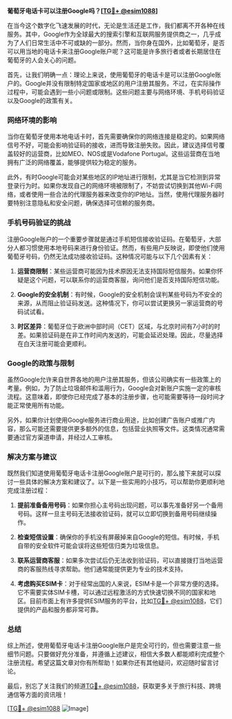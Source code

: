 **葡萄牙电话卡可以注册Google吗？[[TG💪+ @esim1088](https://t.me/s/esim1088)]**

在当今这个数字化飞速发展的时代，无论是生活还是工作，我们都离不开各种在线服务。其中，Google作为全球最大的搜索引擎和互联网服务提供商之一，几乎成为了人们日常生活中不可或缺的一部分。然而，当你身在国外，比如葡萄牙，是否可以用当地的电话卡来注册Google账户呢？这可能是许多旅行者或者长期居住在葡萄牙的人会关心的问题。

首先，让我们明确一点：理论上来说，使用葡萄牙的电话卡是可以注册Google账户的。Google并没有限制特定国家或地区的用户注册其服务。不过，在实际操作过程中，可能会遇到一些小问题或限制。这些问题主要与网络环境、手机号码验证以及Google的政策有关。

### 网络环境的影响

当你在葡萄牙使用本地电话卡时，首先需要确保你的网络连接是稳定的。如果网络信号不好，可能会影响验证码的接收，进而导致注册失败。因此，建议选择信号覆盖较好的运营商，比如MEO、NOS或是Vodafone Portugal。这些运营商在当地拥有广泛的网络覆盖，能够提供较为稳定的服务。

此外，有时Google可能会对某些地区的IP地址进行限制，尤其是当它检测到异常登录行为时。如果你发现自己的网络环境被限制了，不妨尝试切换到其他Wi-Fi网络，或者使用一些合法的代理服务器来改变你的IP地址。当然，使用代理服务器时要特别注意隐私和安全问题，确保选择可信赖的服务商。

### 手机号码验证的挑战

注册Google账户的一个重要步骤就是通过手机短信接收验证码。在葡萄牙，大部分人都习惯使用本地号码来进行身份验证。然而，有些用户反映说，即使他们使用葡萄牙号码，仍然无法成功接收验证码。这种情况可能与以下几个因素有关：

1. **运营商限制**：某些运营商可能因为技术原因无法支持国际短信服务。如果你怀疑是这个问题，可以联系你的运营商客服，询问他们是否支持国际短信功能。
   
2. **Google的安全机制**：有时候，Google的安全机制会误判某些号码为不安全的来源，从而阻止验证码发送。这种情况下，你可以尝试更换另一家运营商的号码试试看。

3. **时区差异**：葡萄牙位于欧洲中部时间（CET）区域，与北京时间有7小时的时差。如果验证码是在非工作时间内发送的，可能会延迟处理。因此，尽量选择在白天注册可能会更顺利。

### Google的政策与限制

虽然Google允许来自世界各地的用户注册其服务，但该公司确实有一些政策上的考量。例如，为了防止垃圾邮件和滥用行为，Google会对新账户实施一定的审核流程。这意味着，即使你已经完成了基本的注册步骤，也可能需要等待一段时间才能正常使用所有功能。

另外，如果你计划使用Google服务进行商业用途，比如创建广告账户或推广内容，那么可能还需要提供更多额外的信息，包括营业执照等文件。这类情况通常需要通过官方渠道申请，并经过人工审核。

### 解决方案与建议

既然我们知道使用葡萄牙电话卡注册Google账户是可行的，那么接下来就可以探讨一些具体的解决方案和建议了。以下是一些实用的小技巧，可以帮助你更顺利地完成注册过程：

1. **提前准备备用号码**：如果你担心主号码出现问题，可以事先准备好另一个备用号码。这样一旦主号码无法接收验证码，就可以立即切换到备用号码继续操作。

2. **检查短信设置**：确保你的手机没有屏蔽掉来自Google的短信。有时候，手机自带的安全软件可能会误将这些短信归类为垃圾信息。

3. **联系运营商客服**：如果多次尝试后仍无法收到验证码，可以直接拨打当地运营商的客服热线寻求帮助。他们通常能提供更为专业的技术支持。

4. **考虑购买ESIM卡**：对于经常出国的人来说，ESIM卡是一个非常方便的选择。它不需要实体SIM卡槽，可以通过远程激活的方式快速切换不同的国家和地区。目前市面上有许多提供ESIM服务的平台，比如[TG💪+ @esim1088](https://t.me/s/esim1088)，它们提供的产品和服务都非常可靠。

### 总结

综上所述，使用葡萄牙电话卡注册Google账户是完全可行的，但也需要注意一些细节问题。只要做好充分准备，并遵循上述建议，相信大多数人都能顺利完成整个注册流程。希望这篇文章对你有所帮助！如果你还有其他疑问，欢迎随时留言讨论。

最后，别忘了关注我们的频道[TG💪+ @esim1088](https://t.me/s/esim1088)，获取更多关于旅行科技、跨境通信等方面的资讯哦！

[[TG💪+ @esim1088](https://t.me/s/esim1088) ![Image](https://i.postimg.cc/4NQfJmqS/Snipaste-2025-05-13-00-14-12.png)]